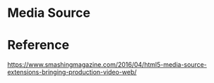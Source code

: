 # Media Source

# Reference

https://www.smashingmagazine.com/2016/04/html5-media-source-extensions-bringing-production-video-web/
